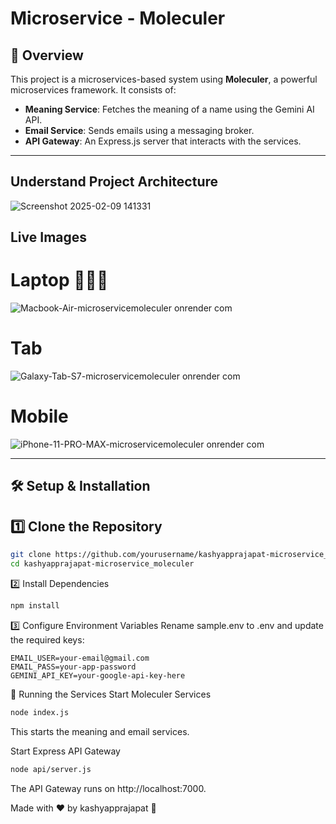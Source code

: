 ﻿# Microservice - Moleculer  

## 🚀 Overview  
This project is a microservices-based system using **Moleculer**, a powerful microservices framework. It consists of:  
- **Meaning Service**: Fetches the meaning of a name using the Gemini AI API.  
- **Email Service**: Sends emails using a messaging broker.  
- **API Gateway**: An Express.js server that interacts with the services.  

---

## Understand Project Architecture
![Screenshot 2025-02-09 141331](https://github.com/user-attachments/assets/66c7e98a-5c40-40a7-92bf-d5e2e3a1e16b)



## Live Images
# Laptop 👨🏻‍💻
![Macbook-Air-microservicemoleculer onrender com](https://github.com/user-attachments/assets/3b1c25cd-6897-4874-bbaa-6acd94266afa)

# Tab 
![Galaxy-Tab-S7-microservicemoleculer onrender com](https://github.com/user-attachments/assets/6f7b55df-4e52-4294-b1d5-64ec2a97f55a)

# Mobile

![iPhone-11-PRO-MAX-microservicemoleculer onrender com](https://github.com/user-attachments/assets/311ebf0f-9446-422d-91ec-d9c4f0264882)



----


## 🛠 Setup & Installation  

## 1️⃣ Clone the Repository  
```sh
git clone https://github.com/yourusername/kashyapprajapat-microservice_moleculer.git
cd kashyapprajapat-microservice_moleculer
```

2️⃣ Install Dependencies
```sh
npm install
```

3️⃣ Configure Environment Variables
Rename sample.env to .env and update the required keys:
```
EMAIL_USER=your-email@gmail.com
EMAIL_PASS=your-app-password
GEMINI_API_KEY=your-google-api-key-here
```

🚀 Running the Services
Start Moleculer Services
```sh
node index.js
```
This starts the meaning and email services.

Start Express API Gateway
```sh
node api/server.js
```
The API Gateway runs on http://localhost:7000.

Made with ❤️ by kashyapprajapat 🚀

